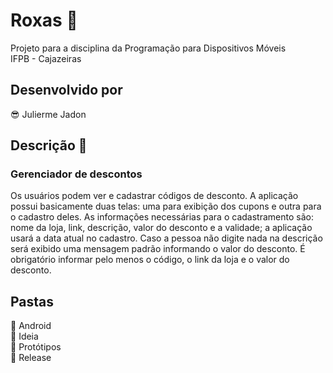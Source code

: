# Roxas :iphone:
Projeto para a disciplina da Programação para Dispositivos Móveis \
IFPB - Cajazeiras

## Desenvolvido por
:sunglasses: Julierme Jadon

## Descrição :page_facing_up:
### Gerenciador de descontos
Os usuários podem ver e cadastrar códigos de desconto. A aplicação possui basicamente duas telas: uma para exibição dos cupons e outra para o cadastro deles. As informações necessárias para o cadastramento são: nome da loja, link, descrição, valor do desconto e a validade; a aplicação usará a data atual no cadastro. Caso a pessoa não digite nada na descrição será exibido uma mensagem padrão informando o valor do desconto. É obrigatório informar pelo menos o código, o link da loja e o valor do desconto.

## Pastas
:open_file_folder: Android \
:open_file_folder: Ideia \
:open_file_folder: Protótipos \
:open_file_folder: Release